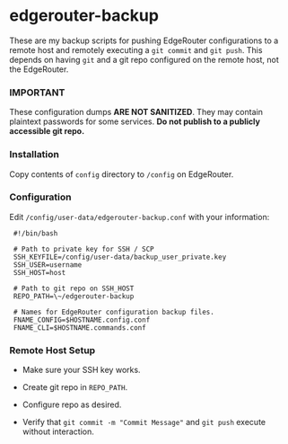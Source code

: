 # edgerouter-backup

These are my backup scripts for pushing EdgeRouter configurations to a remote host and remotely executing a `git commit` and `git push`. This depends on having `git` and a git repo configured on the remote host, not the EdgeRouter.

### **IMPORTANT**

These configuration dumps **ARE NOT SANITIZED**. They may contain plaintext passwords for some services. **Do not publish to a publicly accessible git repo.**

### Installation

Copy contents of `config` directory to `/config` on EdgeRouter.

### Configuration

Edit `/config/user-data/edgerouter-backup.conf` with your information:

     #!/bin/bash

     # Path to private key for SSH / SCP
     SSH_KEYFILE=/config/user-data/backup_user_private.key
     SSH_USER=username
     SSH_HOST=host
     
     # Path to git repo on SSH_HOST
     REPO_PATH=\~/edgerouter-backup

     # Names for EdgeRouter configuration backup files.
     FNAME_CONFIG=$HOSTNAME.config.conf
     FNAME_CLI=$HOSTNAME.commands.conf

     
### Remote Host Setup

* Make sure your SSH key works.

* Create git repo in `REPO_PATH`.

* Configure repo as desired.

* Verify that `git commit -m "Commit Message"` and `git push` execute without interaction.
